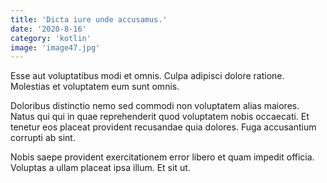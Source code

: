 ```yaml
---
title: 'Dicta iure unde accusamus.'
date: '2020-8-16'
category: 'kotlin'
image: 'image47.jpg'
---
```


Esse aut voluptatibus modi et omnis. Culpa adipisci dolore ratione. Molestias et voluptatem eum sunt omnis.
 Doloribus distinctio nemo sed commodi non voluptatem alias maiores. Natus qui qui in quae reprehenderit quod voluptatem nobis occaecati. Et tenetur eos placeat provident recusandae quia dolores. Fuga accusantium corrupti ab sint.
 Nobis saepe provident exercitationem error libero et quam impedit officia. Voluptas a ullam placeat ipsa illum. Et sit ut.
